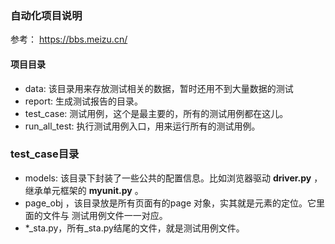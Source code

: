 ### 自动化项目说明

参考：
https://bbs.meizu.cn/

#### 项目目录
* data: 该目录用来存放测试相关的数据，暂时还用不到大量数据的测试
* report: 生成测试报告的目录。
* test_case: 测试用例，这个是最主要的，所有的测试用例都在这儿。
* run_all_test: 执行测试用例入口，用来运行所有的测试用例。 

### test_case目录
* models: 该目录下封装了一些公共的配置信息。比如浏览器驱动 __driver.py__ ，
  继承单元框架的 __myunit.py__ 。
* page_obj ，该目录放是所有页面有的page 对象，实其就是元素的定位。它里面的文件与
  测试用例文件一一对应。
* *_sta.py，所有_sta.py结尾的文件，就是测试用例文件。
   

